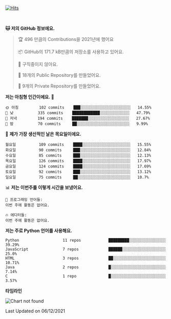[![Hits](https://hits.seeyoufarm.com/api/count/incr/badge.svg?url=https%3A%2F%2Fgithub.com%2FSoohan-Park&count_bg=%23000000&title_bg=%23828282&icon=gradle.svg&icon_color=%23FFFFFF&title=Visited&edge_flat=false)](https://hits.seeyoufarm.com)  

<br/>

<!--START_SECTION:waka-->
**🐱 저의 GitHub 정보에요.** 

> 🏆 496 만큼의 Contributions을 2021년에 했어요
 > 
> 📦 GitHub의 171.7 kB만큼의 저장소를 사용하고 있어요. 
 > 
> 🚫 구직중이지 않아요.
 > 
> 📜 18개의 Public Repository를 만들었어요. 
 > 
> 🔑 9개의 Private Repository를 만들었어요.  
 > 
**저는 아침형 인간이에요. 🐤** 

```text
🌞 아침         102 commits    ███░░░░░░░░░░░░░░░░░░░░░░   14.55% 
🌆 낮　         335 commits    ████████████░░░░░░░░░░░░░   47.79% 
🌃 저녁         194 commits    ███████░░░░░░░░░░░░░░░░░░   27.67% 
🌙 밤　         70 commits     ██░░░░░░░░░░░░░░░░░░░░░░░   9.99%

```
📅 **제가 가장 생산적인 날은 목요일이에요.** 

```text
월요일          109 commits    ████░░░░░░░░░░░░░░░░░░░░░   15.55% 
화요일          90 commits     ███░░░░░░░░░░░░░░░░░░░░░░   12.84% 
수요일          85 commits     ███░░░░░░░░░░░░░░░░░░░░░░   12.13% 
목요일          126 commits    ████░░░░░░░░░░░░░░░░░░░░░   17.97% 
금요일          124 commits    ████░░░░░░░░░░░░░░░░░░░░░   17.69% 
토요일          92 commits     ███░░░░░░░░░░░░░░░░░░░░░░   13.12% 
일요일          75 commits     ██░░░░░░░░░░░░░░░░░░░░░░░   10.7%

```


📊 **저는 이번주를 이렇게 시간을 보냈어요.** 

```text
💬 프로그래밍 언어들: 
이번 주에 활동은 없어요.

🔥 에디터들: 
이번 주에 활동은 없어요.

```

**저는 주로 Python 언어를 사용해요.** 

```text
Python                   11 repos            █████████░░░░░░░░░░░░░░░░   39.29% 
JavaScript               7 repos             ██████░░░░░░░░░░░░░░░░░░░   25.0% 
HTML                     3 repos             ██░░░░░░░░░░░░░░░░░░░░░░░   10.71% 
Java                     2 repos             █░░░░░░░░░░░░░░░░░░░░░░░░   7.14% 
C                        1 repo              █░░░░░░░░░░░░░░░░░░░░░░░░   3.57%

```


**타임라인**

![Chart not found](https://raw.githubusercontent.com/Soohan-Park/Soohan-Park/master/charts/bar_graph.png) 


 Last Updated on 06/12/2021
<!--END_SECTION:waka-->
